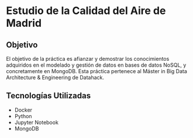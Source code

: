 # Estudio de la Calidad del Aire de Madrid

## Objetivo

El objetivo de la práctica es afianzar y demostrar los conocimientos adquiridos en el modelado y gestión de datos en bases de datos NoSQL, y concretamente en MongoDB. Esta práctica pertenece al Máster in Big Data Architecture & Engineering de Datahack.

## Tecnologías Utilizadas

* Docker
* Python
* Jupyter Notebook
* MongoDB
